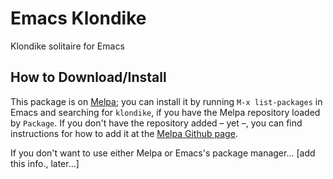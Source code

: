 # Emacs Klondike

Klondike solitaire for Emacs

## How to Download/Install
This package is on [Melpa](https://melpa.org/#/klondike); you can
install it by running `M-x list-packages` in Emacs and searching for
`klondike`, if you have the Melpa repository loaded by `Package`. If you
don't have the repository added – yet –, you can find instructions for
how to add it at the [Melpa
Github page](https://github.com/melpa/melpa#usage).

If you don't want to use either Melpa or Emacs's package manager… [add
this info., later…]
